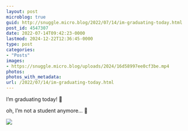 ```yaml
---
layout: post
microblog: true
guid: http://snuggle.micro.blog/2022/07/14/im-graduating-today.html
post_id: 4547307
date: 2022-07-14T09:42:23-0000
lastmod: 2024-12-22T12:36:45-0000
type: post
categories:
- "Posts"
images:
- https://snuggle.micro.blog/uploads/2024/16d58997ee0cf3be.mp4
photos:
photos_with_metadata:
url: /2022/07/14/im-graduating-today.html
---
```

<p>I’m graduating today! 🎉</p><p>oh, I’m not a student anymore… 🥲</p>

<img src="uploads/2024/16d58997ee0cf3be.mp4">
